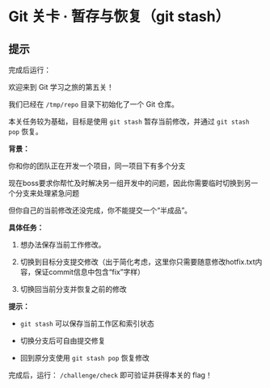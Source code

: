 # Git 关卡 · 暂存与恢复（git stash）



## 提示



完成后运行：

欢迎来到 Git 学习之旅的第五关！

我们已经在 `/tmp/repo` 目录下初始化了一个 Git 仓库。

本关任务较为基础，目标是使用 `git stash` 暂存当前修改，并通过 `git stash pop` 恢复。

**背景：**

你和你的团队正在开发一个项目，同一项目下有多个分支

现在boss要求你帮忙及时解决另一组开发中的问题，因此你需要临时切换到另一个分支来处理紧急问题 

但你自己的当前修改还没完成，你不能提交一个“半成品”。


**具体任务：**

1. 想办法保存当前工作修改。

2. 切换到目标分支提交修改（出于简化考虑，这里你只需要随意修改hotfix.txt内容，保证commit信息中包含“fix”字样）

3. 切换回当前分支并恢复之前的修改

**提示：**

   - `git stash` 可以保存当前工作区和索引状态  

   - 切换分支后可自由提交修复  

   - 回到原分支使用 `git stash pop` 恢复修改
   
完成后，运行： `/challenge/check` 即可验证并获得本关的 flag！